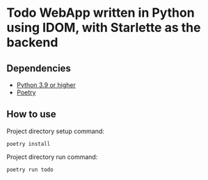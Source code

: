 # Todo WebApp written in Python using IDOM, with Starlette as the backend

## Dependencies

- [Python 3.9 or higher](https://www.python.org/)
- [Poetry](https://python-poetry.org/)

## How to use

Project directory setup command:

```
poetry install
```

Project directory run command:

```
poetry run todo
```
